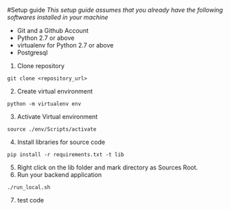 #Setup guide
*This setup guide assumes that you already have the following softwares installed in your machine*

- Git and a Github Account
- Python 2.7 or above
- virtualenv for Python 2.7 or above
- Postgresql

1. Clone repository
```
git clone <repository_url>
```
2. Create virtual environment
```
python -m virtualenv env
```
3. Activate Virtual environment
```
source ./env/Scripts/activate
```
4. Install libraries for source code
```
pip install -r requirements.txt -t lib
```
5. Right click on the lib folder and mark directory as Sources Root.
6. Run your backend application
```
./run_local.sh
```
7. test code

